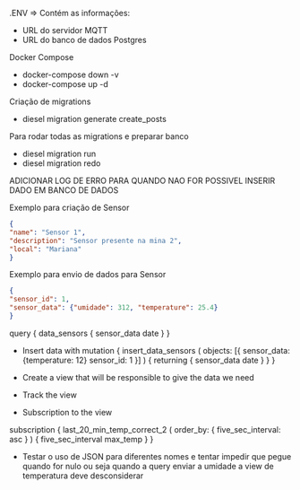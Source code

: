 .ENV => Contém as informações:
- URL do servidor MQTT
- URL do banco de dados Postgres

Docker Compose
- docker-compose down -v 
- docker-compose up -d 

Criação de migrations
- diesel migration generate create_posts

Para rodar todas as migrations e preparar banco
- diesel migration run
- diesel migration redo

ADICIONAR LOG DE ERRO PARA QUANDO NAO FOR POSSIVEL INSERIR DADO EM BANCO DE DADOS

Exemplo para criação de Sensor

```json 
{
"name": "Sensor 1",
"description": "Sensor presente na mina 2",
"local": "Mariana"
}
```

Exemplo para envio de dados para Sensor

```json
{
"sensor_id": 1,
"sensor_data": {"umidade": 312, "temperature": 25.4}
}
```
query {
  data_sensors {
    sensor_data
    date
  }
}


- Insert data with
mutation {
  insert_data_sensors ( 
  objects: [{
    sensor_data:
    		{temperature: 12}
    sensor_id: 1
  }]
  )
  {
      returning {
     		sensor_data 
        date
      }
    } 
}

- Create a view that will be responsible to give the data we need

- Track the view

- Subscription to the view

subscription {
  last_20_min_temp_correct_2 (
    order_by: {
      five_sec_interval: asc
    }
  ) 
  {
    five_sec_interval
    max_temp
  }
}


- Testar o uso de JSON para diferentes nomes e tentar impedir que pegue quando for nulo
ou seja quando a query enviar a umidade a view de temperatura deve desconsiderar